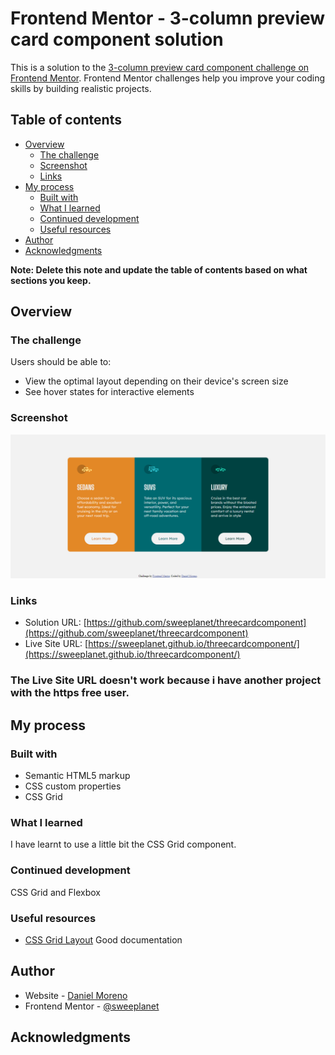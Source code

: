 # Frontend Mentor - 3-column preview card component solution

This is a solution to the [3-column preview card component challenge on Frontend Mentor](https://www.frontendmentor.io/challenges/3column-preview-card-component-pH92eAR2-). Frontend Mentor challenges help you improve your coding skills by building realistic projects.

## Table of contents

- [Overview](#overview)
  - [The challenge](#the-challenge)
  - [Screenshot](#screenshot)
  - [Links](#links)
- [My process](#my-process)
  - [Built with](#built-with)
  - [What I learned](#what-i-learned)
  - [Continued development](#continued-development)
  - [Useful resources](#useful-resources)
- [Author](#author)
- [Acknowledgments](#acknowledgments)

**Note: Delete this note and update the table of contents based on what sections you keep.**

## Overview

### The challenge

Users should be able to:

- View the optimal layout depending on their device's screen size
- See hover states for interactive elements

### Screenshot

![ScreenShoot.png](https://github.com/sweeplanet/threecardcomponent/blob/main/images/ScreenShot.png?raw=true)

### Links

- Solution URL: [https://github.com/sweeplanet/threecardcomponent](https://github.com/sweeplanet/threecardcomponent)
- Live Site URL: [https://sweeplanet.github.io/threecardcomponent/](https://sweeplanet.github.io/threecardcomponent/)
### The Live Site URL doesn't work because i have another project with the https free user. 


## My process

### Built with

- Semantic HTML5 markup
- CSS custom properties
- CSS Grid

### What I learned

I have learnt to use a little bit the CSS Grid component.


### Continued development

CSS Grid and Flexbox

### Useful resources

- [CSS Grid Layout](https://developer.mozilla.org/es/docs/Web/CSS/CSS_Grid_Layout) Good documentation


## Author

- Website - [Daniel Moreno](https://www.linkedin.com/in/daniel-moreno-medina-frm-b4ab0b26/)
- Frontend Mentor - [@sweeplanet](https://www.frontendmentor.io/profile/sweeplanet)

## Acknowledgments
